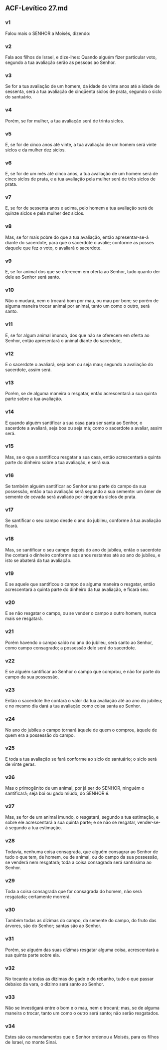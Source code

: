 ## ACF-Levítico 27.md
### v1
 Falou mais o SENHOR a Moisés, dizendo:
### v2
 Fala aos filhos de Israel, e dize-lhes: Quando alguém fizer particular voto, segundo a tua avaliação serão as pessoas ao Senhor.
### v3
 Se for a tua avaliação de um homem, da idade de vinte anos até a idade de sessenta, será a tua avaliação de cinqüenta siclos de prata, segundo o siclo do santuário.
### v4
 Porém, se for mulher, a tua avaliação será de trinta siclos.
### v5
 E, se for de cinco anos até vinte, a tua avaliação de um homem será vinte siclos e da mulher dez siclos.
### v6
 E, se for de um mês até cinco anos, a tua avaliação de um homem será de cinco siclos de prata, e a tua avaliação pela mulher será de três siclos de prata.
### v7
 E, se for de sessenta anos e acima, pelo homem a tua avaliação será de quinze siclos e pela mulher dez siclos.
### v8
 Mas, se for mais pobre do que a tua avaliação, então apresentar-se-á diante do sacerdote, para que o sacerdote o avalie; conforme as posses daquele que fez o voto, o avaliará o sacerdote.
### v9
 E, se for animal dos que se oferecem em oferta ao Senhor, tudo quanto der dele ao Senhor será santo.
### v10
 Não o mudará, nem o trocará bom por mau, ou mau por bom; se porém de alguma maneira trocar animal por animal, tanto um como o outro, será santo.
### v11
 E, se for algum animal imundo, dos que não se oferecem em oferta ao Senhor, então apresentará o animal diante do sacerdote,
### v12
 E o sacerdote o avaliará, seja bom ou seja mau; segundo a avaliação do sacerdote, assim será.
### v13
 Porém, se de alguma maneira o resgatar, então acrescentará a sua quinta parte sobre a tua avaliação.
### v14
 E quando alguém santificar a sua casa para ser santa ao Senhor, o sacerdote a avaliará, seja boa ou seja má; como o sacerdote a avaliar, assim será.
### v15
 Mas, se o que a santificou resgatar a sua casa, então acrescentará a quinta parte do dinheiro sobre a tua avaliação, e será sua.
### v16
 Se também alguém santificar ao Senhor uma parte do campo da sua possessão, então a tua avaliação será segundo a sua semente: um ômer de semente de cevada será avaliado por cinqüenta siclos de prata.
### v17
 Se santificar o seu campo desde o ano do jubileu, conforme à tua avaliação ficará.
### v18
 Mas, se santificar o seu campo depois do ano do jubileu, então o sacerdote lhe contará o dinheiro conforme aos anos restantes até ao ano do jubileu, e isto se abaterá da tua avaliação.
### v19
 E se aquele que santificou o campo de alguma maneira o resgatar, então acrescentará a quinta parte do dinheiro da tua avaliação, e ficará seu.
### v20
 E se não resgatar o campo, ou se vender o campo a outro homem, nunca mais se resgatará.
### v21
 Porém havendo o campo saído no ano do jubileu, será santo ao Senhor, como campo consagrado; a possessão dele será do sacerdote.
### v22
 E se alguém santificar ao Senhor o campo que comprou, e não for parte do campo da sua possessão,
### v23
 Então o sacerdote lhe contará o valor da tua avaliação até ao ano do jubileu; e no mesmo dia dará a tua avaliação como coisa santa ao Senhor.
### v24
 No ano do jubileu o campo tornará àquele de quem o comprou, àquele de quem era a possessão do campo.
### v25
 E toda a tua avaliação se fará conforme ao siclo do santuário; o siclo será de vinte geras.
### v26
 Mas o primogênito de um animal, por já ser do SENHOR, ninguém o santificará; seja boi ou gado miúdo, do SENHOR é.
### v27
 Mas, se for de um animal imundo, o resgatará, segundo a tua estimação, e sobre ele acrescentará a sua quinta parte; e se não se resgatar, vender-se-á segundo a tua estimação.
### v28
 Todavia, nenhuma coisa consagrada, que alguém consagrar ao Senhor de tudo o que tem, de homem, ou de animal, ou do campo da sua possessão, se venderá nem resgatará; toda a coisa consagrada será santíssima ao Senhor.
### v29
 Toda a coisa consagrada que for consagrada do homem, não será resgatada; certamente morrerá.
### v30
 Também todas as dízimas do campo, da semente do campo, do fruto das árvores, são do Senhor; santas são ao Senhor.
### v31
 Porém, se alguém das suas dízimas resgatar alguma coisa, acrescentará a sua quinta parte sobre ela.
### v32
 No tocante a todas as dízimas do gado e do rebanho, tudo o que passar debaixo da vara, o dízimo será santo ao Senhor.
### v33
 Não se investigará entre o bom e o mau, nem o trocará; mas, se de alguma maneira o trocar, tanto um como o outro será santo; não serão resgatados.
### v34
 Estes são os mandamentos que o Senhor ordenou a Moisés, para os filhos de Israel, no monte Sinai.
